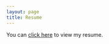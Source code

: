 ```yaml
---
layout: page
title: Resume
---
```


You can [click here](/assets/pdf/Miguel_Jones_Resume_Summer_2024.pdf) to view my resume.